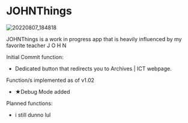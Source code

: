 # JOHNThings

![20220807_184818](https://user-images.githubusercontent.com/110330524/183287246-d23849f9-6e0c-4d67-8b25-99b1c66bfd9c.jpg)

JOHNThings is a work in progress app that is heavily influenced by my favorite teacher J O H N

Initial Commit function:

- Dedicated button that redirects you to Archives | ICT webpage.

Function/s implemented as of v1.02

- ★Debug Mode added

Planned functions:
- i still dunno lul
